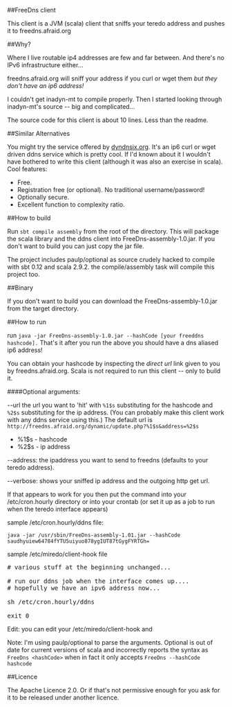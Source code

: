 ##FreeDns client

This client is a JVM (scala) client that sniffs your teredo address and pushes it to freedns.afraid.org

##Why?

Where I live routable ip4 addresses are few and far between.  And there's no IPv6 infrastructure either...

freedns.afraid.org will sniff your address if you curl or wget them _but they don't have an ip6 address!_ 

I couldn't get inadyn-mt to compile properly. Then I started looking through inadyn-mt's source -- big and complicated... 

The source code for this client is about 10 lines.  Less than the readme.

##Similar Alternatives

You might try the service offered by [dyndnsix.org](https://dyndnsix.org).  It's an ip6 curl or wget driven ddns service which is pretty cool.  If I'd known about it I wouldn't have bothered to write this client (although it was also an exercise in scala). Cool features:

* Free.
* Registration free (or optional). No traditional username/password!
* Optionally secure.
* Excellent function to complexity ratio.

##How to build

Run `sbt compile assembly` from the root of the directory.  This will package the scala library and the ddns client into FreeDns-assembly-1.0.jar.  If you don't want to build you can just copy the jar file.

The project includes paulp/optional as source crudely hacked to compile with sbt 0.12 and scala 2.9.2.  the compile/assembly task will compile this project too.

##Binary

If you don't want to build you can download the FreeDns-assembly-1.0.jar from the target directory.

##How to run

run `java -jar FreeDns-assembly-1.0.jar --hashCode [your freeddns hashcode].`  That's it after you run the above you should have a dns aliased ip6 address!  

You can obtain your hashcode by inspecting the _direct url_ link given to you by freedns.afraid.org.  Scala is not required to run this client -- only to build it.

####Optional arguments:

--url the url you want to 'hit' with `%1$s` substituting for the hashcode and `%2$s` substituting for the ip address.  (You can probably make this client work with any ddns service using this.)  The default url is `http://freedns.afraid.org/dynamic/update.php?%1$s&address=%2$s`
 
 * %1$s - hashcode
 * %2$s - ip  address

--address: the ipaddress you want to send to freedns (defaults to your teredo address).

--verbose:  shows your sniffed ip address and the outgoing http get url.

If that appears to work for you then put the command into your /etc/cron.hourly directory or into your crontab (or set it up as a job to run when the teredo interface appears) 

sample /etc/cron.hourly/ddns file:

```java -jar /usr/sbin/FreeDns-assembly-1.01.jar --hashCode saudhyuiew64784fYTU5uiyuo878ygIUT87tGygFYRTGh=```

sample /etc/miredo/client-hook file

<pre># various stuff at the beginning unchanged...

# run our ddns job when the interface comes up....
# hopefully we have an ipv6 address now...

sh /etc/cron.hourly/ddns

exit 0
</pre>

Edit: you can edit your /etc/miredo/client-hook and

Note:  I'm using paulp/optional to parse the arguments.  Optional is out of date for current versions of scala and incorrectly reports the syntax as `FreeDns <hashCode>` when in fact it only accepts `FreeDns --hashCode hashcode`

##Licence

The Apache Licence 2.0.  Or if that's not permissive enough for you ask for it to be released under another licence.
